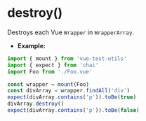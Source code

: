 # destroy()

Destroys each Vue `Wrapper` in `WrapperArray`.

- **Example:**

```js
import { mount } from 'vue-test-utils'
import { expect } from 'chai'
import Foo from './Foo.vue'

const wrapper = mount(Foo)
const divArray = wrapper.findAll('div')
expect(divArray.contains('p')).toBe(true)
divArray.destroy()
expect(divArray.contains('p')).toBe(false)
```
